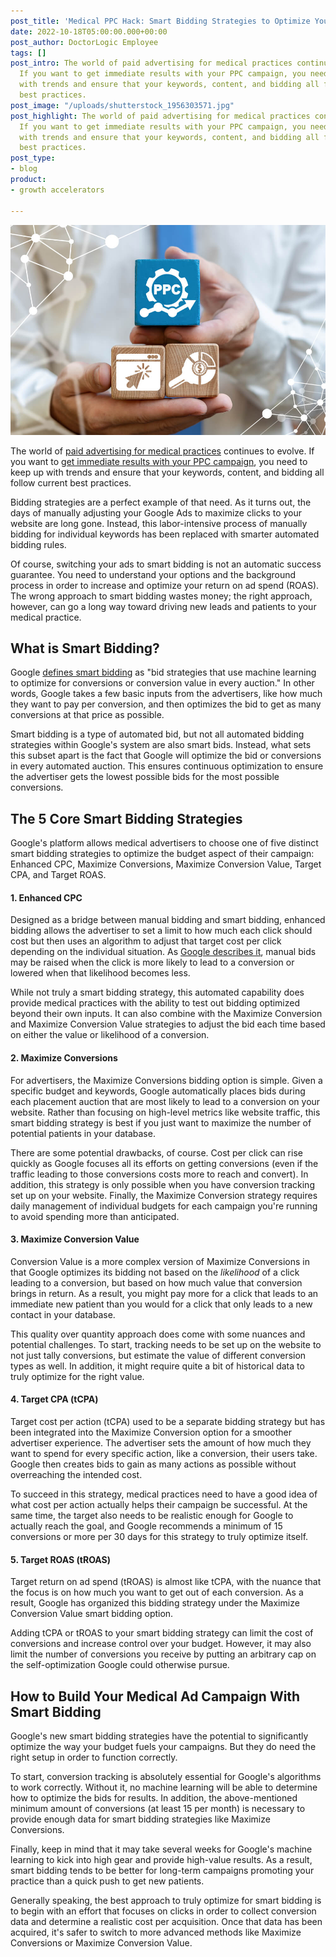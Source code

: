 ```yaml
---
post_title: 'Medical PPC Hack: Smart Bidding Strategies to Optimize Your Ad Spend'
date: 2022-10-18T05:00:00.000+00:00
post_author: DoctorLogic Employee
tags: []
post_intro: The world of paid advertising for medical practices continues to evolve.
  If you want to get immediate results with your PPC campaign, you need to keep up
  with trends and ensure that your keywords, content, and bidding all follow current
  best practices.
post_image: "/uploads/shutterstock_1956303571.jpg"
post_highlight: The world of paid advertising for medical practices continues to evolve.
  If you want to get immediate results with your PPC campaign, you need to keep up
  with trends and ensure that your keywords, content, and bidding all follow current
  best practices.
post_type:
- blog
product:
- growth accelerators

---
```

![](/uploads/shutterstock_1803639133.jpg)

The world of [paid advertising for medical practices](https://doctorlogic.com/growth-accelerators/medical-paid-advertising) continues to evolve. If you want to [get immediate results with your PPC campaign](https://doctorlogic.com/blog/paid-search-for-doctors-how-to-see-immediate-results-with-your-ppc-campaigns), you need to keep up with trends and ensure that your keywords, content, and bidding all follow current best practices.

Bidding strategies are a perfect example of that need. As it turns out, the days of manually adjusting your Google Ads to maximize clicks to your website are long gone. Instead, this labor-intensive process of manually bidding for individual keywords has been replaced with smarter automated bidding rules.

Of course, switching your ads to smart bidding is not an automatic success guarantee. You need to understand your options and the background process in order to increase and optimize your return on ad spend (ROAS). The wrong approach to smart bidding wastes money; the right approach, however, can go a long way toward driving new leads and patients to your medical practice.

## What is Smart Bidding?

Google [defines smart bidding](https://support.google.com/google-ads/answer/7066642) as "bid strategies that use machine learning to optimize for conversions or conversion value in every auction." In other words, Google takes a few basic inputs from the advertisers, like how much they want to pay per conversion, and then optimizes the bid to get as many conversions at that price as possible.

Smart bidding is a type of automated bid, but not all automated bidding strategies within Google's system are also smart bids. Instead, what sets this subset apart is the fact that Google will optimize the bid or conversions in every automated auction. This ensures continuous optimization to ensure the advertiser gets the lowest possible bids for the most possible conversions.

## The 5 Core Smart Bidding Strategies

Google's platform allows medical advertisers to choose one of five distinct smart bidding strategies to optimize the budget aspect of their campaign: Enhanced CPC, Maximize Conversions, Maximize Conversion Value, Target CPA, and Target ROAS.

#### 1. Enhanced CPC

Designed as a bridge between manual bidding and smart bidding, enhanced bidding allows the advertiser to set a limit to how much each click should cost but then uses an algorithm to adjust that target cost per click depending on the individual situation. As [Google describes it](https://support.google.com/google-ads/answer/2390590), manual bids may be raised when the click is more likely to lead to a conversion or lowered when that likelihood becomes less.

While not truly a smart bidding strategy, this automated capability does provide medical practices with the ability to test out bidding optimized beyond their own inputs. It can also combine with the Maximize Conversion and Maximize Conversion Value strategies to adjust the bid each time based on either the value or likelihood of a conversion.

#### 2. Maximize Conversions

For advertisers, the Maximize Conversions bidding option is simple. Given a specific budget and keywords, Google automatically places bids during each placement auction that are most likely to lead to a conversion on your website. Rather than focusing on high-level metrics like website traffic, this smart bidding strategy is best if you just want to maximize the number of potential patients in your database.

There are some potential drawbacks, of course. Cost per click can rise quickly as Google focuses all its efforts on getting conversions (even if the traffic leading to those conversions costs more to reach and convert). In addition, this strategy is only possible when you have conversion tracking set up on your website. Finally, the Maximize Conversion strategy requires daily management of individual budgets for each campaign you're running to avoid spending more than anticipated.

#### 3. Maximize Conversion Value

Conversion Value is a more complex version of Maximize Conversions in that Google optimizes its bidding not based on the _likelihood_ of a click leading to a conversion, but based on how much value that conversion brings in return. As a result, you might pay more for a click that leads to an immediate new patient than you would for a click that only leads to a new contact in your database.

This quality over quantity approach does come with some nuances and potential challenges. To start, tracking needs to be set up on the website to not just tally conversions, but estimate the value of different conversion types as well. In addition, it might require quite a bit of historical data to truly optimize for the right value.

#### 4. Target CPA (tCPA)

Target cost per action (tCPA) used to be a separate bidding strategy but has been integrated into the Maximize Conversion option for a smoother advertiser experience. The advertiser sets the amount of how much they want to spend for every specific action, like a conversion, their users take. Google then creates bids to gain as many actions as possible without overreaching the intended cost.

To succeed in this strategy, medical practices need to have a good idea of what cost per action actually helps their campaign be successful. At the same time, the target also needs to be realistic enough for Google to actually reach the goal, and Google recommends a minimum of 15 conversions or more per 30 days for this strategy to truly optimize itself.

#### 5. Target ROAS (tROAS)

Target return on ad spend (tROAS) is almost like tCPA, with the nuance that the focus is on how much you want to get out of each conversion. As a result, Google has organized this bidding strategy under the Maximize Conversion Value smart bidding option.

Adding tCPA or tROAS to your smart bidding strategy can limit the cost of conversions and increase control over your budget. However, it may also limit the number of conversions you receive by putting an arbitrary cap on the self-optimization Google could otherwise pursue.

## How to Build Your Medical Ad Campaign With Smart Bidding

Google's new smart bidding strategies have the potential to significantly optimize the way your budget fuels your campaigns. But they do need the right setup in order to function correctly.

To start, conversion tracking is absolutely essential for Google's algorithms to work correctly. Without it, no machine learning will be able to determine how to optimize the bids for results. In addition, the above-mentioned minimum amount of conversions (at least 15 per month) is necessary to provide enough data for smart bidding strategies like Maximize Conversions.

Finally, keep in mind that it may take several weeks for Google's machine learning to kick into high gear and provide high-value results. As a result, smart bidding tends to be better for long-term campaigns promoting your practice than a quick push to get new patients.

Generally speaking, the best approach to truly optimize for smart bidding is to begin with an effort that focuses on clicks in order to collect conversion data and determine a realistic cost per acquisition. Once that data has been acquired, it's safer to switch to more advanced methods like Maximize Conversions or Maximize Conversion Value.